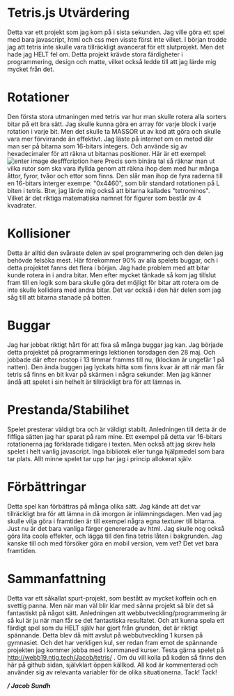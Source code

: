 ﻿# Tetris.js Utvärdering

Detta var ett projekt som jag kom på i sista sekunden. Jag ville göra ett spel med bara javascript, html och css men visste först inte vilket. I början trodde jag att tetris inte skulle vara tillräckligt avancerat för ett slutprojekt. Men det hade jag HELT fel om. Detta projekt krävde stora färdigheter i programmering, design och matte, vilket också ledde till att jag lärde mig mycket från det.

# Rotationer
Den första stora utmaningen med tetris var hur man skulle rotera alla sorters bitar på ett bra sätt. Jag skulle kunna göra en array för varje block i varje rotation i varje bit. Men det skulle ta MASSOR ut av kod att göra och skulle vara mer förvirrande än effektivt. Jag läste på internet om en metod där man ser på bitarna som 16-bitars integers. Och använde sig av hexadecimaler för att räkna ut bitarnas positioner. Här är ett exempel: ![enter image desfffcription here](https://codeincomplete.com/articles/javascript-tetris/bits.png) 
Precis som binära tal så räknar man ut vilka rutor som ska vara ifyllda genom att räkna ihop dem med hur många åttor, fyror, tvåor och ettor som finns. Den slår man ihop de fyra raderna till en 16-bitars interger exempe: "0x4460", som blir standard rotationen på L biten i tetris. Btw, jag lärde mig också att bitarna kallades "tetrominos". Vilket är det riktiga matematiska namnet för figurer som består av 4 kvadrater.

# Kollisioner
Detta är alltid den svåraste delen av spel programmering och den delen jag behövde felsöka mest. Här förekommer 90% av alla spelets buggar, och i detta projektet fanns det flera i början. Jag hade problem med att bitar kunde rotera in i andra bitar. Men efter mycket tänkade så kom jag tillslut fram till en logik som bara skulle göra det möjligt för bitar att rotera om de inte skulle kollidera med andra bitar. Det var också i den här delen som jag såg till att bitarna stanade på botten.

# Buggar
Jag har jobbat riktigt hårt för att fixa så många buggar jag kan. Jag började detta projektet på programmerings lektionen torsdagen den 28 maj. Och jobbade där efter nostop i 13 timmar framms till nu, (klockan är ungefär 1 på natten). Den ända buggen jag lyckats hitta som finns kvar är att när man får tetris så finns en bit kvar på skärmen i några sekunder. Men jag känner ändå att spelet i sin helhelt är tillräckligt bra för att lämnas in.

# Prestanda/Stabilihet
Spelet presterar väldigt bra och är väldigt stabilt. Anledningen till detta är de fiffiga sätten jag har sparat på ram mine. Ett exempel på detta var 16-bitars rotationerna jag förklarade tidigare i texten. Men också att jag skrev hela spelet i helt vanlig javascript. Inga bibliotek eller tunga hjälpmedel som bara tar plats. Allt minne spelet tar upp har jag i princip allokerat själv.

# Förbättringar
Detta spel kan förbättras på många olika sätt. Jag kände att det var tillräckligt bra för att lämna in då imorgon är inlämningsdagen. Men vad jag skulle vilja göra i framtiden är till exempel några egna texturer till bitarna. Just nu är det bara vanliga färger genererade av html. Jag skulle nog också göra lita coola effekter, och lägga till den fina tetris låten i bakgrunden. Jag kanske till och med försöker göra en mobil version, vem vet? Det vet bara framtiden.

# Sammanfattning 
Detta var ett såkallat spurt-projekt, som bestått av mycket koffein och en svettig panna. Men när man väl blir klar med sånna projekt så blir det så fantastiskt på något sätt. Anledningen att webbutveckling/programmering är så kul är ju när man får se det fantastiska resultatet. Och att kunna spela ett färdigt spel som du HELT själv har gjort från grunden, det är riktigt spännande. Detta blev då mitt avslut på webbutveckling 1 kursen på gymnasiet. Och det har verkligen kul, ser redan fram emot de spännande projekten jag kommer jobba med i kommaned kurser. Testa gärna spelet på http://webb19.ntig.tech/Jacob/tetris/ . Om du vill kolla på koden så finns den här på github sidan, självklart öppen källkod. All kod är kommenterad och använder sig av relevanta variabler för de olika situationerna. Tack! Tack!


***/ Jacob Sundh***


